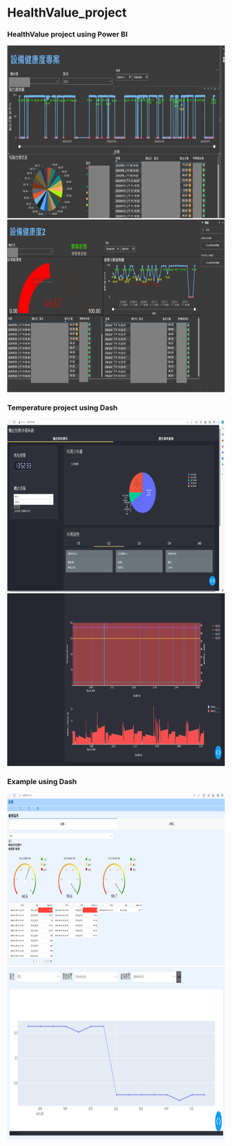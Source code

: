 # HealthValue_project

### HealthValue project using Power BI
<img src="https://github.com/jameslu0308/HealthValue_project/blob/main/img/pb_mask1.jpg" width="700" height="400">
<img src="https://github.com/jameslu0308/HealthValue_project/blob/main/img/pb_mask2.jpg" width="700" height="400">

### Temperature project using Dash
<img src="https://github.com/jameslu0308/HealthValue_project/blob/main/img/ele1.jpg" width="700" height="400">
<img src="https://github.com/jameslu0308/HealthValue_project/blob/main/img/ele2.jpg" width="700" height="400">

### Example using Dash
<img src="https://github.com/jameslu0308/HealthValue_project/blob/main/img/dash1.jpg" width="700" height="400">
<img src="https://github.com/jameslu0308/HealthValue_project/blob/main/img/dash2.jpg" width="700" height="400">